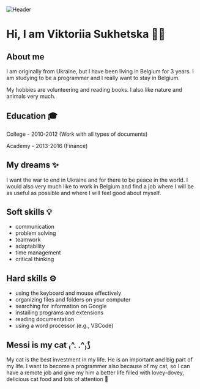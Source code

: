 ![Header](https://icatcare.org/app/uploads/2019/02/CFC-website-banner-1920x660.jpg)



# Hi, I am Viktoriia Sukhetska 👋🏼

## About me

I am originally from Ukraine, but I have been living in Belgium for 3 years. I am studying to be a programmer and I really want to stay in Belgium. 

My hobbies are volunteering and reading books. I also like nature and animals very much.

## Education 🎓

College - 2010-2012 (Work with all types of documents)

Academy - 2013-2016 (Finance)

## My dreams ✨

I want the war to end in Ukraine and for there to be peace in the world. I would also very much like to work in Belgium and find a job where I will be as useful as possible and where I will feel good about myself.

## Soft skills 💡

- communication
- problem solving
- teamwork
- adaptability
- time management
- critical thinking

## Hard skills ⚙️

- using the keyboard and mouse effectively
- organizing files and folders on your computer
- searching for information on Google
- installing programs and extensions
- reading documentation
- using a word processor (e.g., VSCode)

## Messi is my cat ₍^. .^₎⟆

My cat is the best investment in my life. He is an important and big part of my life. I want to become a programmer also because of my cat, so I can have a remote job and give my him a better life filled with lovey-dovey, delicious cat food and lots of attention 🤍
